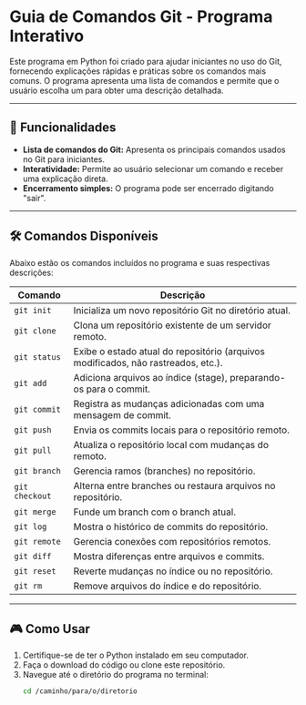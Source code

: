 # Guia de Comandos Git - Programa Interativo

Este programa em Python foi criado para ajudar iniciantes no uso do Git, fornecendo explicações rápidas e práticas sobre os comandos mais comuns. O programa apresenta uma lista de comandos e permite que o usuário escolha um para obter uma descrição detalhada.

---

## 🚀 Funcionalidades

- **Lista de comandos do Git:** Apresenta os principais comandos usados no Git para iniciantes.
- **Interatividade:** Permite ao usuário selecionar um comando e receber uma explicação direta.
- **Encerramento simples:** O programa pode ser encerrado digitando "sair".

---

## 🛠️ Comandos Disponíveis

Abaixo estão os comandos incluídos no programa e suas respectivas descrições:

| Comando        | Descrição                                                                 |
|----------------|---------------------------------------------------------------------------|
| `git init`     | Inicializa um novo repositório Git no diretório atual.                   |
| `git clone`    | Clona um repositório existente de um servidor remoto.                    |
| `git status`   | Exibe o estado atual do repositório (arquivos modificados, não rastreados, etc.). |
| `git add`      | Adiciona arquivos ao índice (stage), preparando-os para o commit.        |
| `git commit`   | Registra as mudanças adicionadas com uma mensagem de commit.            |
| `git push`     | Envia os commits locais para o repositório remoto.                       |
| `git pull`     | Atualiza o repositório local com mudanças do remoto.                     |
| `git branch`   | Gerencia ramos (branches) no repositório.                                |
| `git checkout` | Alterna entre branches ou restaura arquivos no repositório.             |
| `git merge`    | Funde um branch com o branch atual.                                      |
| `git log`      | Mostra o histórico de commits do repositório.                           |
| `git remote`   | Gerencia conexões com repositórios remotos.                              |
| `git diff`     | Mostra diferenças entre arquivos e commits.                              |
| `git reset`    | Reverte mudanças no índice ou no repositório.                            |
| `git rm`       | Remove arquivos do índice e do repositório.                              |

---

## 🎮 Como Usar

1. Certifique-se de ter o Python instalado em seu computador.
2. Faça o download do código ou clone este repositório.
3. Navegue até o diretório do programa no terminal:
   ```bash
   cd /caminho/para/o/diretorio
